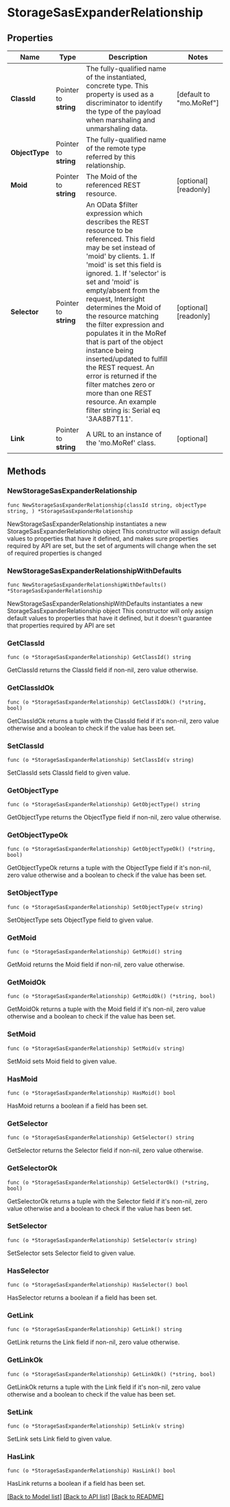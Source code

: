 # StorageSasExpanderRelationship

## Properties

Name | Type | Description | Notes
------------ | ------------- | ------------- | -------------
**ClassId** | Pointer to **string** | The fully-qualified name of the instantiated, concrete type. This property is used as a discriminator to identify the type of the payload when marshaling and unmarshaling data. | [default to "mo.MoRef"]
**ObjectType** | Pointer to **string** | The fully-qualified name of the remote type referred by this relationship. | 
**Moid** | Pointer to **string** | The Moid of the referenced REST resource. | [optional] [readonly] 
**Selector** | Pointer to **string** | An OData $filter expression which describes the REST resource to be referenced. This field may be set instead of &#39;moid&#39; by clients. 1. If &#39;moid&#39; is set this field is ignored. 1. If &#39;selector&#39; is set and &#39;moid&#39; is empty/absent from the request, Intersight determines the Moid of the resource matching the filter expression and populates it in the MoRef that is part of the object instance being inserted/updated to fulfill the REST request. An error is returned if the filter matches zero or more than one REST resource. An example filter string is: Serial eq &#39;3AA8B7T11&#39;. | [optional] [readonly] 
**Link** | Pointer to **string** | A URL to an instance of the &#39;mo.MoRef&#39; class. | [optional] 

## Methods

### NewStorageSasExpanderRelationship

`func NewStorageSasExpanderRelationship(classId string, objectType string, ) *StorageSasExpanderRelationship`

NewStorageSasExpanderRelationship instantiates a new StorageSasExpanderRelationship object
This constructor will assign default values to properties that have it defined,
and makes sure properties required by API are set, but the set of arguments
will change when the set of required properties is changed

### NewStorageSasExpanderRelationshipWithDefaults

`func NewStorageSasExpanderRelationshipWithDefaults() *StorageSasExpanderRelationship`

NewStorageSasExpanderRelationshipWithDefaults instantiates a new StorageSasExpanderRelationship object
This constructor will only assign default values to properties that have it defined,
but it doesn't guarantee that properties required by API are set

### GetClassId

`func (o *StorageSasExpanderRelationship) GetClassId() string`

GetClassId returns the ClassId field if non-nil, zero value otherwise.

### GetClassIdOk

`func (o *StorageSasExpanderRelationship) GetClassIdOk() (*string, bool)`

GetClassIdOk returns a tuple with the ClassId field if it's non-nil, zero value otherwise
and a boolean to check if the value has been set.

### SetClassId

`func (o *StorageSasExpanderRelationship) SetClassId(v string)`

SetClassId sets ClassId field to given value.


### GetObjectType

`func (o *StorageSasExpanderRelationship) GetObjectType() string`

GetObjectType returns the ObjectType field if non-nil, zero value otherwise.

### GetObjectTypeOk

`func (o *StorageSasExpanderRelationship) GetObjectTypeOk() (*string, bool)`

GetObjectTypeOk returns a tuple with the ObjectType field if it's non-nil, zero value otherwise
and a boolean to check if the value has been set.

### SetObjectType

`func (o *StorageSasExpanderRelationship) SetObjectType(v string)`

SetObjectType sets ObjectType field to given value.


### GetMoid

`func (o *StorageSasExpanderRelationship) GetMoid() string`

GetMoid returns the Moid field if non-nil, zero value otherwise.

### GetMoidOk

`func (o *StorageSasExpanderRelationship) GetMoidOk() (*string, bool)`

GetMoidOk returns a tuple with the Moid field if it's non-nil, zero value otherwise
and a boolean to check if the value has been set.

### SetMoid

`func (o *StorageSasExpanderRelationship) SetMoid(v string)`

SetMoid sets Moid field to given value.

### HasMoid

`func (o *StorageSasExpanderRelationship) HasMoid() bool`

HasMoid returns a boolean if a field has been set.

### GetSelector

`func (o *StorageSasExpanderRelationship) GetSelector() string`

GetSelector returns the Selector field if non-nil, zero value otherwise.

### GetSelectorOk

`func (o *StorageSasExpanderRelationship) GetSelectorOk() (*string, bool)`

GetSelectorOk returns a tuple with the Selector field if it's non-nil, zero value otherwise
and a boolean to check if the value has been set.

### SetSelector

`func (o *StorageSasExpanderRelationship) SetSelector(v string)`

SetSelector sets Selector field to given value.

### HasSelector

`func (o *StorageSasExpanderRelationship) HasSelector() bool`

HasSelector returns a boolean if a field has been set.

### GetLink

`func (o *StorageSasExpanderRelationship) GetLink() string`

GetLink returns the Link field if non-nil, zero value otherwise.

### GetLinkOk

`func (o *StorageSasExpanderRelationship) GetLinkOk() (*string, bool)`

GetLinkOk returns a tuple with the Link field if it's non-nil, zero value otherwise
and a boolean to check if the value has been set.

### SetLink

`func (o *StorageSasExpanderRelationship) SetLink(v string)`

SetLink sets Link field to given value.

### HasLink

`func (o *StorageSasExpanderRelationship) HasLink() bool`

HasLink returns a boolean if a field has been set.


[[Back to Model list]](../README.md#documentation-for-models) [[Back to API list]](../README.md#documentation-for-api-endpoints) [[Back to README]](../README.md)


